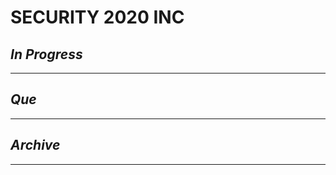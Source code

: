# SECURITY 2020 INC

## *In Progress*

--------------------

## *Que*

-----------------------------------
## *Archive*

-----------------------------------
